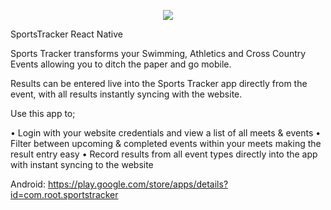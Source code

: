 <p align="center"><img src="https://lh3.googleusercontent.com/NgBKiE5_1-IfCuCSe-_1Td5iBc-ZyZmt6BbVenlobG8dV4a7u8-b0WtYinn7NQaJpA=s180-rw"></p>

SportsTracker React Native

Sports Tracker transforms your Swimming, Athletics and Cross Country Events allowing you to ditch the paper and go mobile. 

Results can be entered live into the Sports Tracker app directly from the event, with all results instantly syncing with the website. 

Use this app to;

• Login with your website credentials and view a list of all meets & events
• Filter between upcoming & completed events within your meets making the result entry easy
• Record results from all event types directly into the app with instant syncing to the website

Android: https://play.google.com/store/apps/details?id=com.root.sportstracker

